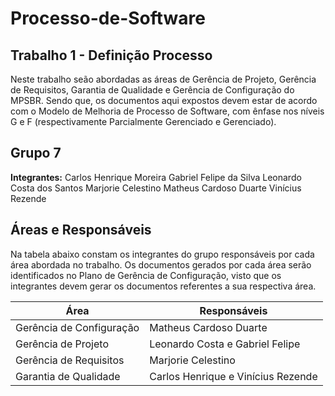 # Processo-de-Software
## Trabalho 1 - Definição Processo
Neste trabalho seão abordadas as áreas de Gerência de Projeto, Gerência de Requisitos, Garantia de Qualidade e Gerência de Configuração do MPSBR. Sendo que, os documentos aqui expostos devem estar de acordo com o Modelo de Melhoria de Processo de Software, com ênfase nos níveis G e F (respectivamente Parcialmente Gerenciado e Gerenciado).

## Grupo 7

**Integrantes:**
Carlos Henrique Moreira
Gabriel Felipe da Silva
Leonardo Costa dos Santos
Marjorie Celestino
Matheus Cardoso Duarte
Vinícius Rezende
  
## Áreas e Responsáveis
  
Na tabela abaixo constam os integrantes do grupo responsáveis por cada área abordada no trabalho. Os documentos gerados por cada área serão identificados no Plano de Gerência de Configuração, visto que os integrantes devem gerar os documentos referentes a sua respectiva área.
  
  **Área** | **Responsáveis**
  ---------|-----------------
  Gerência de Configuração | Matheus Cardoso Duarte
  Gerência de Projeto | Leonardo Costa e Gabriel Felipe
  Gerência de Requisitos | Marjorie Celestino
  Garantia de Qualidade | Carlos Henrique e Vinícius Rezende

